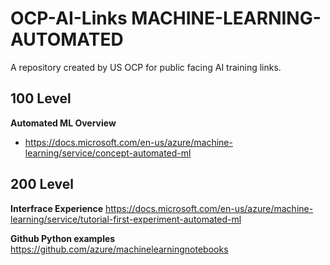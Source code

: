 # OCP-AI-Links MACHINE-LEARNING-AUTOMATED
A repository created by US OCP for public facing AI training links.  


## 100 Level

**Automated ML Overview**
  - https://docs.microsoft.com/en-us/azure/machine-learning/service/concept-automated-ml

## 200 Level

**Interfrace Experience**
https://docs.microsoft.com/en-us/azure/machine-learning/service/tutorial-first-experiment-automated-ml

**Github Python examples**
https://github.com/azure/machinelearningnotebooks
